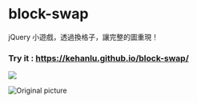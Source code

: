 # block-swap
jQuery 小遊戲，透過換格子，讓完整的圖重現！

### Try it : https://kehanlu.github.io/block-swap/

![](https://github.com/luuuy/block-swap/blob/master/game_screenshot.png)

![Original picture](https://github.com/luuuy/block-swap/blob/master/img/origin.jpg)
